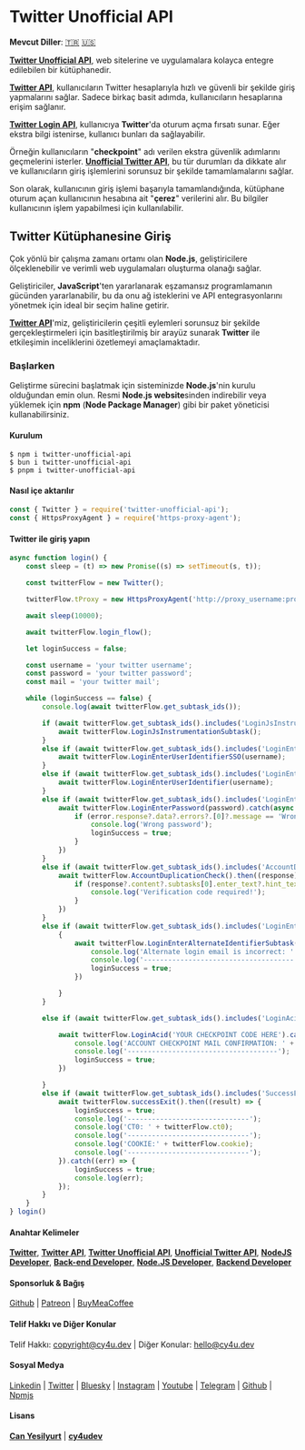 # Twitter Unofficial API

**Mevcut Diller**: [🇹🇷](https://cy4u.dev/Twitter-Unofficial-API/tr "Turkish") [🇺🇸](https://cy4u.dev/Twitter-Unofficial-API/ "English") 

[**Twitter Unofficial API**](https://cy4u.dev/Twitter-Unofficial-API/tr "Twitter Unofficial API"), web sitelerine ve uygulamalara kolayca entegre edilebilen bir kütüphanedir.

[**Twitter API**](https://cy4u.dev/Twitter-Unofficial-API/tr "Twitter API"), kullanıcıların Twitter hesaplarıyla hızlı ve güvenli bir şekilde giriş yapmalarını sağlar. Sadece birkaç basit adımda, kullanıcıların hesaplarına erişim sağlanır.

[**Twitter Login API**](https://cy4u.dev/Twitter-Unofficial-API/tr "Twitter Login API"), kullanıcıya **Twitter**'da oturum açma fırsatı sunar. Eğer ekstra bilgi istenirse, kullanıcı bunları da sağlayabilir.

Örneğin kullanıcıların "**checkpoint**" adı verilen ekstra güvenlik adımlarını geçmelerini isterler. [**Unofficial Twitter API**](https://cy4u.dev/Twitter-Unofficial-API/tr "Unofficial Twitter API"), bu tür durumları da dikkate alır ve kullanıcıların giriş işlemlerini sorunsuz bir şekilde tamamlamalarını sağlar.

Son olarak, kullanıcının giriş işlemi başarıyla tamamlandığında, kütüphane oturum açan kullanıcının hesabına ait "**çerez**" verilerini alır. Bu bilgiler kullanıcının işlem yapabilmesi için kullanılabilir.

## Twitter Kütüphanesine Giriş

Çok yönlü bir çalışma zamanı ortamı olan **Node.js**, geliştiricilere ölçeklenebilir ve verimli web uygulamaları oluşturma olanağı sağlar.

Geliştiriciler, **JavaScript**'ten yararlanarak eşzamansız programlamanın gücünden yararlanabilir, bu da onu ağ isteklerini ve API entegrasyonlarını yönetmek için ideal bir seçim haline getirir.

[**Twitter API**](https://cy4u.dev/Twitter-Unofficial-API/tr "Twitter API")'miz, geliştiricilerin çeşitli eylemleri sorunsuz bir şekilde gerçekleştirmeleri için basitleştirilmiş bir arayüz sunarak **Twitter** ile etkileşimin inceliklerini özetlemeyi amaçlamaktadır.

### Başlarken

Geliştirme sürecini başlatmak için sisteminizde **Node.js**'nin kurulu olduğundan emin olun. Resmi **Node.js website**sinden indirebilir veya yüklemek için **npm** (**Node Package Manager**) gibi bir paket yöneticisi kullanabilirsiniz.


#### Kurulum

```
$ npm i twitter-unofficial-api
$ bun i twitter-unofficial-api
$ pnpm i twitter-unofficial-api
```

#### Nasıl içe aktarılır

```js
const { Twitter } = require('twitter-unofficial-api');
const { HttpsProxyAgent } = require('https-proxy-agent');
```


#### Twitter ile giriş yapın

```js
async function login() {
    const sleep = (t) => new Promise((s) => setTimeout(s, t));

    const twitterFlow = new Twitter();

    twitterFlow.tProxy = new HttpsProxyAgent('http://proxy_username:proxy_password@proxy_ip:proxy_port');

    await sleep(10000);

    await twitterFlow.login_flow();

    let loginSuccess = false;

    const username = 'your twitter username';
    const password = 'your twitter password';
    const mail = 'your twitter mail';

    while (loginSuccess == false) {
        console.log(await twitterFlow.get_subtask_ids());

        if (await twitterFlow.get_subtask_ids().includes('LoginJsInstrumentationSubtask')) {
            await twitterFlow.LoginJsInstrumentationSubtask();
        }
        else if (await twitterFlow.get_subtask_ids().includes('LoginEnterUserIdentifierSSO')) {
            await twitterFlow.LoginEnterUserIdentifierSSO(username);
        }
        else if (await twitterFlow.get_subtask_ids().includes('LoginEnterUserIdentifier')) {
            await twitterFlow.LoginEnterUserIdentifier(username);
        }
        else if (await twitterFlow.get_subtask_ids().includes('LoginEnterPassword')) {
            await twitterFlow.LoginEnterPassword(password).catch(async (error) => {
                if (error.response?.data?.errors?.[0]?.message == 'Wrong password!') {
                    console.log('Wrong password');
                    loginSuccess = true;
                }
            })
        }
        else if (await twitterFlow.get_subtask_ids().includes('AccountDuplicationCheck')) {
            await twitterFlow.AccountDuplicationCheck().then((response) => {
                if (response?.content?.subtasks[0].enter_text?.hint_text == 'Verification Code') {
                    console.log('Verification code required!');
                }
            })
        }
        else if (await twitterFlow.get_subtask_ids().includes('LoginEnterAlternateIdentifierSubtask')) {
            {
                await twitterFlow.LoginEnterAlternateIdentifierSubtask(mail).catch(err => {
                    console.log('Alternate login email is incorrect: ' + username, ':', password);
                    console.log('-------------------------------------');
                    loginSuccess = true;
                })

            }
        }

        else if (await twitterFlow.get_subtask_ids().includes('LoginAcid')) {

            await twitterFlow.LoginAcid('YOUR CHECKPOINT CODE HERE').catch(err => {
                console.log('ACCOUNT CHECKPOINT MAIL CONFIRMATION: ' + err.response.data.errors[0].message + ' -> ' + username, ':', password);
                console.log('-------------------------------------');
                loginSuccess = true;
            })

        }
        else if (await twitterFlow.get_subtask_ids().includes('SuccessExit')) {
            await twitterFlow.successExit().then((result) => {
                loginSuccess = true;
                console.log('------------------------------');
                console.log('CT0: ' + twitterFlow.ct0);
                console.log('------------------------------');
                console.log('COOKIE:' + twitterFlow.cookie);
                console.log('------------------------------');
            }).catch((err) => {
                loginSuccess = true;
                console.log(err);
            });
        }
    }
} login()
```

#### Anahtar Kelimeler

[**Twitter**](https://cy4u.dev/Twitter-Unofficial-API/tr "Twitter"), [**Twitter API**](https://cy4u.dev/Twitter-Unofficial-API/tr "Twitter API"), [**Twitter Unofficial API**](https://cy4u.dev/Twitter-Unofficial-API/tr "Twitter Unofficial API"), [**Unofficial Twitter API**](https://cy4u.dev/Twitter-Unofficial-API/tr "Unofficial Twitter API"), [**NodeJS Developer**](https://cy4u.dev "NodeJS Developer"), [**Back-end Developer**](https://cy4u.dev "Back-end Developer"), [**Node.JS Developer**](https://cy4u.dev "Node.JS Developer"), [**Backend Developer**](https://cy4u.dev "Backend Developer")

#### Sponsorluk & Bağış

[Github](https://github.com/sponsors/cy4udev "cy4udev github") | [Patreon](https://patreon.com/cy4udev "cy4udev patreon") | [BuyMeaCoffee](https://www.buymeacoffee.com/cy4udev "cy4udev BuyMeaCoffee")

#### Telif Hakkı ve Diğer Konular

Telif Hakkı: [copyright@cy4u.dev](mailto:copyright@cy4u.dev "copyright@cy4u.dev") | Diğer Konular: [hello@cy4u.dev](mailto:hello@cy4u.dev "hello@cy4u.dev")

#### Sosyal Medya

[Linkedin](https://www.linkedin.com/company/cy4udev/ "cy4udev linkedin") | [Twitter](https://twitter.com/cy4udev "cy4udev twitter") | [Bluesky](https://bsky.app/profile/cy4u.dev "cy4udev bluesky") | [Instagram](https://instagram.com/cy4udev "cy4udev instagram") | [Youtube](https://www.youtube.com/@cy4udev "cy4udev youtube") | [Telegram](https://t.me/cy4udev "cy4udev telegram") | [Github](https://github.com/cy4udev "cy4udev github") | [Npmjs](https://www.npmjs.com/~cy4udev "cy4udev npmjs")

#### Lisans

[**Can Yesilyurt**](https://canyesilyurt.com "Can Yesilyurt") | [**cy4udev**](https://cy4u.dev "cy4udev")